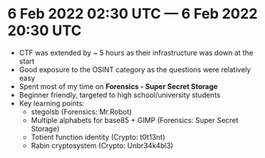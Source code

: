 # 6 Feb 2022 02:30 UTC — 6 Feb 2022 20:30 UTC

* CTF was extended by ~ 5 hours as their infrastructure was down at the start
* Good exposure to the OSINT category as the questions were relatively easy 
* Spent most of my time on **Forensics - Super Secret Storage** 
* Beginner friendly, targeted to high school/university students
* Key learning points:
  * stegolsb (Forensics: Mr.Robot)
  * Multiple alphabets for base85 + GIMP (Forensics: Super Secret Storage)
  * Totient function identity (Crypto: t0t13nt)
  * Rabin cryptosystem (Crypto: Unbr34k4bl3)
